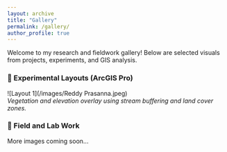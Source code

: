 ```yaml
---
layout: archive
title: "Gallery"
permalink: /gallery/
author_profile: true
---
```


Welcome to my research and fieldwork gallery! Below are selected visuals from projects, experiments, and GIS analysis.

### 🔬 Experimental Layouts (ArcGIS Pro)

![Layout 1](/images/Reddy Prasanna.jpeg)  
*Vegetation and elevation overlay using stream buffering and land cover zones.*

### 🧪 Field and Lab Work

More images coming soon...
